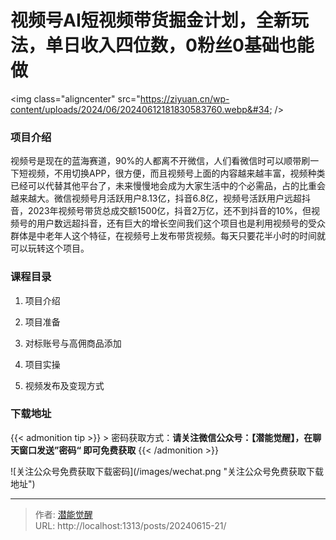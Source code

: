 # 视频号AI短视频带货掘金计划，全新玩法，单日收入四位数，0粉丝0基础也能做


&lt;img class=&#34;aligncenter&#34; src=&#34;https://ziyuan.cn/wp-content/uploads/2024/06/20240612181830583760.webp&#34; /&gt;

###  项目介绍

视频号是现在的蓝海赛道，90%的人都离不开微信，人们看微信时可以顺带刷一下短视频，不用切换APP，很方便，而且视频号上面的内容越来越丰富，视频种类已经可以代替其他平台了，未来慢慢地会成为大家生活中的个必需品，占的比重会越来越大。微信视频号月活跃用户8.13亿，抖音6.8亿，视频号活跃用户远超抖音，2023年视频号带货总成交额1500亿，抖音2万亿，还不到抖音的10%，但视频号的用户数远超抖音，还有巨大的增长空间我们这个项目也是利用视频号的受众群体是中老年人这个特征，在视频号上发布带货视频。每天只要花半小时的时间就可以玩转这个项目。
###  课程目录

 1. 项目介绍

 1. 项目准备

 1. 对标账号与高佣商品添加

 1. 项目实操

 1. 视频发布及变现方式



### 下载地址




{{&lt; admonition tip &gt;}}
&gt; 密码获取方式：**请关注微信公众号：【潜能觉醒】，在聊天窗口发送”密码“ 即可免费获取**
{{&lt; /admonition &gt;}}


![关注公众号免费获取下载密码](/images/wechat.png &#34;关注公众号免费获取下载地址&#34;)

---

> 作者: [潜能觉醒](/)  
> URL: http://localhost:1313/posts/20240615-21/  

